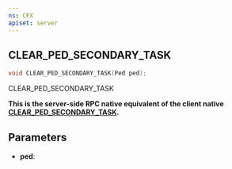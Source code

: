 ```yaml
---
ns: CFX
apiset: server
---
```

## CLEAR_PED_SECONDARY_TASK

```c
void CLEAR_PED_SECONDARY_TASK(Ped ped);
```

CLEAR_PED_SECONDARY_TASK

**This is the server-side RPC native equivalent of the client native [CLEAR\_PED\_SECONDARY\_TASK](?_0x176CECF6F920D707).**

## Parameters
* **ped**: 

